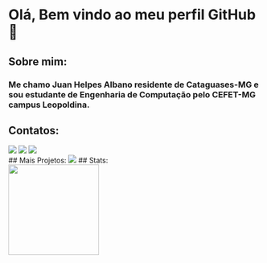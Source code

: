 # Olá, Bem vindo ao meu perfil GitHub 👋 
## Sobre mim:
### Me chamo Juan Helpes Albano residente de Cataguases-MG e sou estudante de Engenharia de Computação pelo CEFET-MG campus Leopoldina.

## Contatos:

<div>
<a href="https://www.instagram.com/juan_helpes" target="_blank"><img loading="lazy" src="https://img.shields.io/badge/-Instagram-%23E4405F?style=for-the-badge&logo=instagram&logoColor=white" target="_blank"></a>
<a href = "mailto:helpeshs@gmail.com"><img loading="lazy" src="https://img.shields.io/badge/Gmail-D14836?style=for-the-badge&logo=gmail&logoColor=white" target="_blank"></a>
<a href="https://www.linkedin.com/in/juan-helpes-61864a22b" target="_blank"><img loading="lazy" src="https://img.shields.io/badge/-LinkedIn-%230077B5?style=for-the-badge&logo=linkedin&logoColor=white" target="_blank"></a>   
</div>
## Mais Projetos:
<a href="https://replit.com/@JuanHelpes" target="_blank"><img loading="lazy" src="https://img.shields.io/badge/replit-667881?style=for-the-badge&logo=replit&logoColor=white" target="_blank"></a>   
## Stats:
<div>
<a href="https://github.com/JuanHelpes">
<img loading="lazy" height="180em" src="https://github-readme-stats.vercel.app/api/top-langs/?username=JuanHelpes&layout=compact&langs_count=7&theme=dracula"/>
</div>
